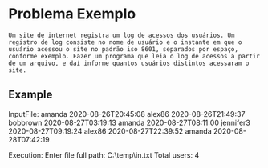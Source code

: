 # Problema Exemplo
    Um site de internet registra um log de acessos dos usuários. Um registro de log consiste no nome de usuário e o instante em que o usuário acessou o site no padrão iso 8601, separados por espaço, conforme exemplo. Fazer um programa que leia o log de acessos a partir de um arquivo, e daí informe quantos usuários distintos acessaram o site.

## Example
InputFile:
    amanda 2020-08-26T20:45:08
    alex86 2020-08-26T21:49:37
    bobbrown 2020-08-27T03:19:13
    amanda 2020-08-27T08:11:00
    jennifer3 2020-08-27T09:19:24
    alex86 2020-08-27T22:39:52
    amanda 2020-08-28T07:42:19

Execution:
    Enter file full path: C:\temp\in.txt
    Total users: 4